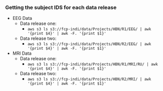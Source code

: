### Getting the subject IDS for each data release
* EEG Data
  * Data release one:
    * `aws s3 ls s3://fcp-indi/data/Projects/HBN/R1/EEG/ | awk '{print $4}' | awk -F. '{print $1}'
`
  * Data release two:
    * `aws s3 ls s3://fcp-indi/data/Projects/HBN/R2/EEG/ | awk '{print $4}' | awk -F. '{print $1}'
`
* MRI Data
  * Data release one:
    * `aws s3 ls s3://fcp-indi/data/Projects/HBN/R1/MRI/RU/ | awk '{print $4}' | awk -F. '{print $1}'
`
  * Data release two:
    * `aws s3 ls s3://fcp-indi/data/Projects/HBN/R2/MRI/ | awk '{print $4}' | awk -F. '{print $1}'
`
